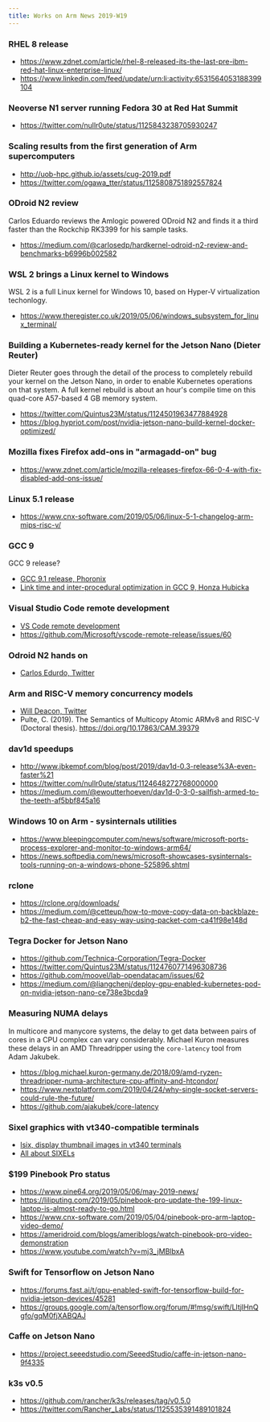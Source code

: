 ```yaml
---
title: Works on Arm News 2019-W19
---
```



### RHEL 8 release

* https://www.zdnet.com/article/rhel-8-released-its-the-last-pre-ibm-red-hat-linux-enterprise-linux/
* https://www.linkedin.com/feed/update/urn:li:activity:6531564053188399104  

### Neoverse N1 server running Fedora 30 at Red Hat Summit

* https://twitter.com/nullr0ute/status/1125843238705930247

### Scaling results from the first generation of Arm supercomputers

* http://uob-hpc.github.io/assets/cug-2019.pdf
* https://twitter.com/ogawa_tter/status/1125808751892557824

### ODroid N2 review

Carlos Eduardo reviews the Amlogic powered ODroid N2 and finds
it a third faster than the Rockchip RK3399 for his sample tasks.

* https://medium.com/@carlosedp/hardkernel-odroid-n2-review-and-benchmarks-b6996b002582

### WSL 2 brings a Linux kernel to Windows

WSL 2 is a full Linux kernel for Windows 10, based on Hyper-V virtualization
techonlogy.

* https://www.theregister.co.uk/2019/05/06/windows_subsystem_for_linux_terminal/

### Building a Kubernetes-ready kernel for the Jetson Nano (Dieter Reuter)

Dieter Reuter goes through the detail of the process to completely rebuild
your kernel on the Jetson Nano, in order to enable Kubernetes operations on
that system. A full kernel rebuild is about an hour's compile time on this
quad-core A57-based 4 GB memory system.

* https://twitter.com/Quintus23M/status/1124501963477884928
* https://blog.hypriot.com/post/nvidia-jetson-nano-build-kernel-docker-optimized/

### Mozilla fixes Firefox add-ons in "armagadd-on" bug

* https://www.zdnet.com/article/mozilla-releases-firefox-66-0-4-with-fix-disabled-add-ons-issue/

### Linux 5.1 release

* https://www.cnx-software.com/2019/05/06/linux-5-1-changelog-arm-mips-risc-v/

### GCC 9

GCC 9 release?  

* [GCC 9.1 release, Phoronix](https://www.phoronix.com/scan.php?page=news_item&px=GCC-9.1-Compiler-Released)
* [Link time and inter-procedural optimization in GCC 9, Honza Hubicka](http://hubicka.blogspot.com/2019/05/gcc-9-link-time-and-inter-procedural.html)

### Visual Studio Code remote development

* [VS Code remote development](https://code.visualstudio.com/blogs/2019/05/02/remote-development)
* https://github.com/Microsoft/vscode-remote-release/issues/60

### Odroid N2 hands on

* [Carlos Edurdo, Twitter](https://twitter.com/carlosedp/status/1124419018440486914)

### Arm and RISC-V memory concurrency models

* [Will Deacon, Twitter](https://twitter.com/WillDeacon/status/1124396105792462848)
* Pulte, C. (2019). The Semantics of Multicopy Atomic ARMv8 and RISC-V (Doctoral thesis). https://doi.org/10.17863/CAM.39379

### dav1d speedups

* http://www.jbkempf.com/blog/post/2019/dav1d-0.3-release%3A-even-faster%21
* https://twitter.com/nullr0ute/status/1124648272768000000
* https://medium.com/@ewoutterhoeven/dav1d-0-3-0-sailfish-armed-to-the-teeth-af5bbf845a16  

### Windows 10 on Arm - sysinternals utilities

* https://www.bleepingcomputer.com/news/software/microsoft-ports-process-explorer-and-monitor-to-windows-arm64/
* https://news.softpedia.com/news/microsoft-showcases-sysinternals-tools-running-on-a-windows-phone-525896.shtml

### rclone

* https://rclone.org/downloads/
* https://medium.com/@cetteup/how-to-move-copy-data-on-backblaze-b2-the-fast-cheap-and-easy-way-using-packet-com-ca41f98e148d

### Tegra Docker for Jetson Nano

* https://github.com/Technica-Corporation/Tegra-Docker
* https://twitter.com/Quintus23M/status/1124760771496308736
* https://github.com/moovel/lab-opendatacam/issues/62
* https://medium.com/@liangchenj/deploy-gpu-enabled-kubernetes-pod-on-nvidia-jetson-nano-ce738e3bcda9

### Measuring NUMA delays

In multicore and manycore systems, the delay to get data
between pairs of cores in a CPU complex can vary considerably.
Michael Kuron measures these delays in an AMD Threadripper
using the `core-latency` tool from Adam Jakubek.

* https://blog.michael.kuron-germany.de/2018/09/amd-ryzen-threadripper-numa-architecture-cpu-affinity-and-htcondor/
* https://www.nextplatform.com/2019/04/24/why-single-socket-servers-could-rule-the-future/
* https://github.com/ajakubek/core-latency

### Sixel graphics with vt340-compatible terminals

* [lsix, display thumbnail images in vt340 terminals](https://www.ostechnix.com/how-to-display-thumbnail-images-in-terminal/)
* [All about SIXELs](https://www.digiater.nl/openvms/decus/vax90b1/krypton-nasa/all-about-sixels.text)

### $199 Pinebook Pro status

* https://www.pine64.org/2019/05/06/may-2019-news/
* https://liliputing.com/2019/05/pinebook-pro-update-the-199-linux-laptop-is-almost-ready-to-go.html
* https://www.cnx-software.com/2019/05/04/pinebook-pro-arm-laptop-video-demo/
* https://ameridroid.com/blogs/ameriblogs/watch-pinebook-pro-video-demonstration
* https://www.youtube.com/watch?v=mj3_jMBlbxA

### Swift for Tensorflow on Jetson Nano

* https://forums.fast.ai/t/gpu-enabled-swift-for-tensorflow-build-for-nvidia-jetson-devices/45281
* https://groups.google.com/a/tensorflow.org/forum/#!msg/swift/LltjIHnQgfo/gqM0fjXABQAJ

### Caffe on Jetson Nano

* https://project.seeedstudio.com/SeeedStudio/caffe-in-jetson-nano-9f4335

### k3s v0.5

* https://github.com/rancher/k3s/releases/tag/v0.5.0
* https://twitter.com/Rancher_Labs/status/1125535391489101824